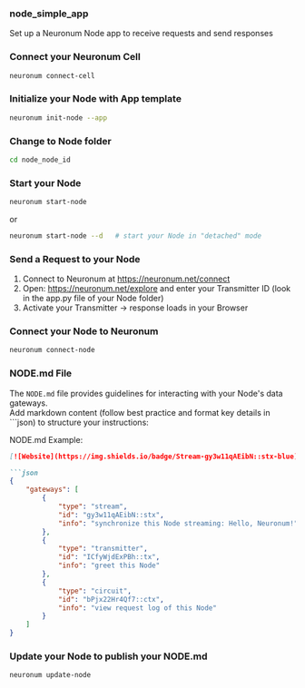 ### **node_simple_app**
Set up a Neuronum Node app to receive requests and send responses


### **Connect your Neuronum Cell**
```sh
neuronum connect-cell
```

### **Initialize your Node with App template**
```sh
neuronum init-node --app
```

### **Change to Node folder**
```sh
cd node_node_id
```

### **Start your Node**
```sh
neuronum start-node
```

or

```sh
neuronum start-node --d   # start your Node in "detached" mode
```


### **Send a Request to your Node**
1. Connect to Neuronum at https://neuronum.net/connect
2. Open: https://neuronum.net/explore and enter your Transmitter ID (look in the app.py file of your Node folder)
3. Activate your Transmitter -> response loads in your Browser


### **Connect your Node to Neuronum**
```sh
neuronum connect-node
```

### **NODE.md File**
The `NODE.md` file provides guidelines for interacting with your Node's data gateways.  
Add markdown content (follow best practice and format key details in ```json) to structure your instructions:


NODE.md Example:
```markdown
[![Website](https://img.shields.io/badge/Stream-gy3w11qAEibN::stx-blue)](https://neuronum.net/stream/gy3w11qAEibN::stx)  [![Website](https://img.shields.io/badge/Transmitter-ICfyWjdExPBh::tx-green)](https://neuronum.net/tx/ICfyWjdExPBh::tx)  [![Website](https://img.shields.io/badge/Circuit-bPjx22Hr4Qf7::ctx-red)](https://neuronum.net/circuit/bPjx22Hr4Qf7::ctx)

```json
{
    "gateways": [
        {
            "type": "stream",
            "id": "gy3w11qAEibN::stx",
            "info": "synchronize this Node streaming: Hello, Neuronum!"
        },
        {
            "type": "transmitter",
            "id": "ICfyWjdExPBh::tx",
            "info": "greet this Node"
        },
        {
            "type": "circuit",
            "id": "bPjx22Hr4Qf7::ctx",
            "info": "view request log of this Node"
        }
    ]
}
```


### **Update your Node to publish your NODE.md**
```sh
neuronum update-node
```